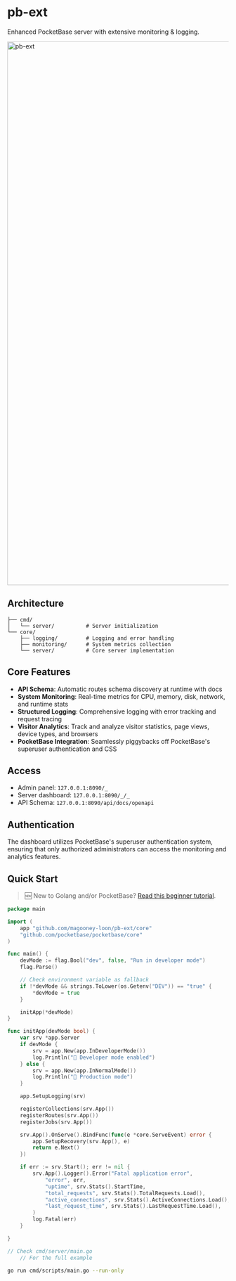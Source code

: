 # pb-ext

Enhanced PocketBase server with extensive monitoring & logging.

<img width="3830" height="1237" alt="pb-ext" src="https://github.com/user-attachments/assets/6965fd9c-2983-41db-a4f2-4c24f5739dad" />

## Architecture

```
├── cmd/
│   └── server/          # Server initialization
└── core/
    ├── logging/         # Logging and error handling
    ├── monitoring/      # System metrics collection
    └── server/          # Core server implementation

```

## Core Features

- **API Schema**: Automatic routes schema discovery at runtime with docs
- **System Monitoring**: Real-time metrics for CPU, memory, disk, network, and runtime stats
- **Structured Logging**: Comprehensive logging with error tracking and request tracing
- **Visitor Analytics**: Track and analyze visitor statistics, page views, device types, and browsers
- **PocketBase Integration**: Seamlessly piggybacks off PocketBase's superuser authentication and CSS

## Access

- Admin panel: `127.0.0.1:8090/_`
- Server dashboard: `127.0.0.1:8090/_/_`
- API Schema: `127.0.0.1:8090/api/docs/openapi`

## Authentication

The dashboard utilizes PocketBase's superuser authentication system, ensuring that only authorized administrators can access the monitoring and analytics features.


## Quick Start

> 🆕 New to Golang and/or PocketBase? [Read this beginner tutorial](TUTORIAL.md).

```go
package main

import (
	app "github.com/magooney-loon/pb-ext/core"
	"github.com/pocketbase/pocketbase/core"
)

func main() {
	devMode := flag.Bool("dev", false, "Run in developer mode")
	flag.Parse()

	// Check environment variable as fallback
	if !*devMode && strings.ToLower(os.Getenv("DEV")) == "true" {
		*devMode = true
	}

	initApp(*devMode)
}

func initApp(devMode bool) {
	var srv *app.Server
	if devMode {
		srv = app.New(app.InDeveloperMode())
		log.Println("🔧 Developer mode enabled")
	} else {
		srv = app.New(app.InNormalMode())
		log.Println("🚀 Production mode")
	}

	app.SetupLogging(srv)

	registerCollections(srv.App())
	registerRoutes(srv.App())
	registerJobs(srv.App())

	srv.App().OnServe().BindFunc(func(e *core.ServeEvent) error {
		app.SetupRecovery(srv.App(), e)
		return e.Next()
	})

	if err := srv.Start(); err != nil {
		srv.App().Logger().Error("Fatal application error",
			"error", err,
			"uptime", srv.Stats().StartTime,
			"total_requests", srv.Stats().TotalRequests.Load(),
			"active_connections", srv.Stats().ActiveConnections.Load(),
			"last_request_time", srv.Stats().LastRequestTime.Load(),
		)
		log.Fatal(err)
	}

}

// Check cmd/server/main.go
	// For the full example
```

```bash
go run cmd/scripts/main.go --run-only
```

